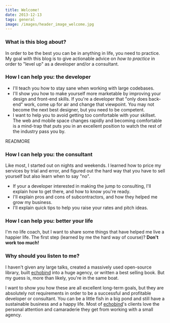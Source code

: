 ```yaml
---
title: Welcome!
date: 2013-12-13
tags: general
image: /images/header_image_welcome.jpg
---
```


### What is this blog about? ###
In order to be the best you can be in anything in life, you need to practice. My goal with this blog is to give actionable advice on *how to practice* in order to "level up" as a developer and/or a consultant.

### How I can help you: the developer ###
- I'll teach you how to stay sane when working with large codebases.
- I'll show you how to make yourself more marketable by improving your design and front-end skills. If you're a developer that "only does back-end" work, come up for air and change that viewpoint. You may not become the next best designer, but you need to be competent.
- I want to help you to avoid getting too comfortable with your skillset. The web and mobile space changes rapidly and becoming comfortable is a mind-trap that puts you in an excellent position to watch the rest of the industry pass you by. 

READMORE

### How I can help you: the consultant ###
Like most, I started out on nights and weekends. I learned how to price my services by trial and error, and figured out the hard way that you have to sell yourself but also learn when to say "no". 

- If your a developer interested in making the jump to consulting, I'll explain how to get there, and how to know you're ready.
- I'll explain pros and cons of subcontractors, and how they helped me grow my business.
- I'll explain quick tips to help you raise your rates and pitch ideas.

### How I can help you: better your life ###
I'm no life coach, but I want to share some things that have helped me live a happier life. The first step (learned by me the hard way of course)? **Don't work too much!**

### Why should you listen to me?
I haven't given any large talks, created a massively used open-source library, built [echobind](http://echobind.com) into a huge agency, or written a best selling book. But my guess is, more than likely, you're in the same boat.

I want to show you how these are all excellent long-term goals, but they are absolutely not requirements in order to be a successful and profitable developer or consultant. You can be a little fish in a big pond and still have a sustainable business and a happy life. Most of [echobind](http://echobind.com)'s clients love the personal attention and camaraderie they get from working with a small agency.